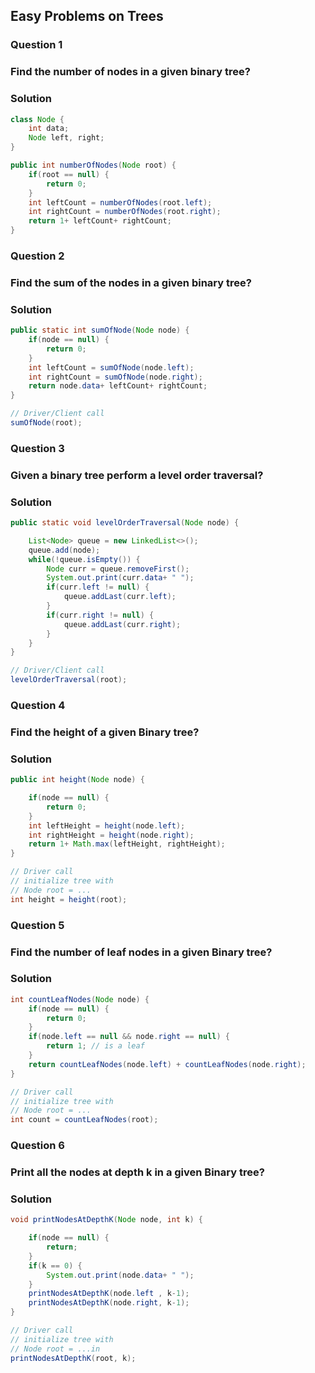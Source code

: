 ## Easy Problems on Trees

### Question 1
### Find the number of nodes in a given binary tree?

### Solution
```java
class Node {
    int data;
    Node left, right;
}

public int numberOfNodes(Node root) {
    if(root == null) {
        return 0;
    }
    int leftCount = numberOfNodes(root.left);
    int rightCount = numberOfNodes(root.right);
    return 1+ leftCount+ rightCount;
}
```

### Question 2
### Find the sum of the nodes in a given binary tree?

### Solution
```java
public static int sumOfNode(Node node) {
    if(node == null) {
        return 0;
    }
    int leftCount = sumOfNode(node.left);
    int rightCount = sumOfNode(node.right);
    return node.data+ leftCount+ rightCount;
}

// Driver/Client call
sumOfNode(root);
```

### Question 3
### Given a binary tree perform a level order traversal?

### Solution
```java
public static void levelOrderTraversal(Node node) {

    List<Node> queue = new LinkedList<>();
    queue.add(node);
    while(!queue.isEmpty()) {
        Node curr = queue.removeFirst();
        System.out.print(curr.data+ " ");
        if(curr.left != null) {
            queue.addLast(curr.left);
        }
        if(curr.right != null) {
            queue.addLast(curr.right);
        }
    }
}

// Driver/Client call
levelOrderTraversal(root);
```

### Question 4
### Find the height of a given Binary tree?

### Solution
```java
public int height(Node node) {

    if(node == null) {
        return 0;
    }
    int leftHeight = height(node.left);
    int rightHeight = height(node.right);
    return 1+ Math.max(leftHeight, rightHeight);
}

// Driver call
// initialize tree with 
// Node root = ...
int height = height(root);
```

### Question 5
### Find the number of leaf nodes in a given Binary tree?

### Solution
```java
int countLeafNodes(Node node) {
    if(node == null) {
        return 0;
    }
    if(node.left == null && node.right == null) {
        return 1; // is a leaf
    }
    return countLeafNodes(node.left) + countLeafNodes(node.right);
}

// Driver call
// initialize tree with 
// Node root = ...
int count = countLeafNodes(root);
```

### Question 6
### Print all the nodes at depth k in a given Binary tree?

### Solution
```java
void printNodesAtDepthK(Node node, int k) {

    if(node == null) {
        return;
    }
    if(k == 0) {
        System.out.print(node.data+ " ");
    }
    printNodesAtDepthK(node.left , k-1);
    printNodesAtDepthK(node.right, k-1);
}

// Driver call
// initialize tree with 
// Node root = ...in
printNodesAtDepthK(root, k);
```